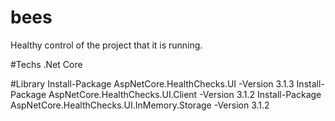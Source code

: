 # bees
Healthy control of the project that it is running.

#Techs
.Net Core 

#Library
Install-Package AspNetCore.HealthChecks.UI -Version 3.1.3
Install-Package AspNetCore.HealthChecks.UI.Client -Version 3.1.2
Install-Package AspNetCore.HealthChecks.UI.InMemory.Storage -Version 3.1.2
